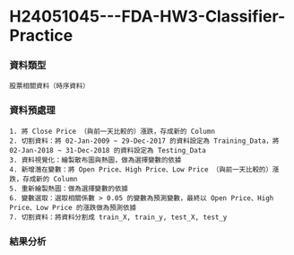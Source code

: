 # H24051045---FDA-HW3-Classifier-Practice

### 資料類型
    股票相關資料（時序資料）

### 資料預處理
    1. 將 Close Price （與前一天比較的）漲跌，存成新的 Column
    2. 切割資料：將 02-Jan-2009 ~ 29-Dec-2017 的資料設定為 Training_Data，將 02-Jan-2018 ~ 31-Dec-2018 的資料設定為 Testing_Data
    3. 資料視覺化：繪製散布圖與熱圖，做為選擇變數的依據
    4. 新增潛在變數：將 Open Price、High Price、Low Price （與前一天比較的）漲跌，存成新的 Column
    5. 重新繪製熱圖：做為選擇變數的依據
    6. 變數選取：選取相關係數 > 0.05 的變數為預測變數，最終以 Open Price、High Price、Low Price 的漲跌做為預測依據
    7. 切割資料：將資料分割成 train_X, train_y, test_X, test_y

### 結果分析
    
